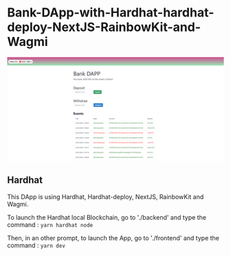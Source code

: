 # Bank-DApp-with-Hardhat-hardhat-deploy-NextJS-RainbowKit-and-Wagmi

![alt text](https://github.com/vigimani/Bank_Dapp/blob/main/imageDApp.png)

## Hardhat

This DApp is using Hardhat, Hardhat-deploy, NextJS, RainbowKit and Wagmi.

To launch the Hardhat local Blockchain, go to './backend' and type the command :
```yarn hardhat node```

Then, in an other prompt, to launch the App, go to './frontend' and type the command : 
```yarn dev```